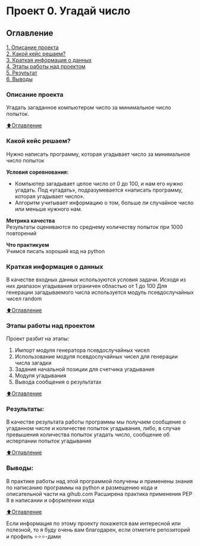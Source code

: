 # Проект 0. Угадай число

## Оглавление  
[1. Описание проекта](#Описание-проекта)  
[2. Какой кейс решаем?](#Какой-кейс-решаем)  
[3. Краткая информация о данных](#Краткая-информация-о-данных)  
[4. Этапы работы над проектом](#Этапы-работы-над-проектом)  
[5. Результат](#Результат)    
[6. Выводы](#Выводы) 


### Описание проекта    
Угадать загаданное компьютером число за минимальное число попыток.

[:arrow_up:Оглавление](#Оглавление)


### Какой кейс решаем?    
Нужно написать программу, которая угадывает число за минимальное число попыток

**Условия соревнования:**  
- Компьютер загадывает целое число от 0 до 100, и нам его нужно угадать. Под «угадать», подразумевается «написать программу, которая угадывает число».
- Алгоритм учитывает информацию о том, больше ли случайное число или меньше нужного нам.

**Метрика качества**     
Результаты оцениваются по среднему количеству попыток при 1000 повторений

**Что практикуем**     
Учимся писать хороший код на python


### Краткая информация о данных
В качестве входных данных используются условия задачи. 
Исходя из них диапазон угадывания ограничен областью от 1 до 100
Для генерации загадываемого числа используется модуль псевдослучайных чисел random
  
[:arrow_up:Оглавление](#Оглавление)


### Этапы работы над проектом  
Проект разбит на этапы:
1. Импорт модуля генератора псевдослучайных чисел
2. Использование модуля псевдослучайных чисел для генерации числа загадки
3. Задания начальной позиции для счетчика угадывания
4. Модуля угадывания
5. Вывода сообщения о результатах 

[:arrow_up:Оглавление](#Оглавление)


### Результаты:  
В качестве результата работы программы мы получаем сообщение о 
угаданном числе и количестве попыток угадывания, 
либо, в случае превышения количества попыток угадать число, 
сообщение об исперпании попыток угадывания

[:arrow_up:Оглавление](#Оглавление)


### Выводы:  
В практике работы над этой программой получены и применены знания по написанию программы на python 
и размещению кода и описательной части на gihub.com
Расширена практика применения PEP 8 в написании и оформлении кода

[:arrow_up:Оглавление](#Оглавление)


Если информация по этому проекту покажется вам интересной или полезной, то я буду очень вам благодарен, если отметите репозиторий и профиль ⭐️⭐️⭐️-дами
